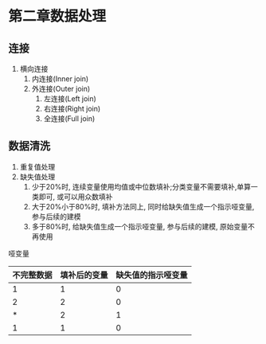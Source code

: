 # 第二章数据处理

## 连接
1. 横向连接
    1. 内连接(Inner join)
    2. 外连接(Outer join)
        1. 左连接(Left join)
        2. 右连接(Right join)
        3. 全连接(Full join)

## 数据清洗
1. 重复值处理
2. 缺失值处理
    1. 少于20%时, 连续变量使用均值或中位数填补;分类变量不需要填补,单算一类即可, 或可以用众数填补
    2. 大于20%小于80%时, 填补方法同上, 同时给缺失值生成一个指示哑变量, 参与后续的建模
    3. 多于80%时, 给缺失值生成一个指示哑变量, 参与后续的建模, 原始变量不再使用


哑变量

不完整数据|填补后的变量|缺失值的指示哑变量
--|--|--
1|1|0
2|2|0
*|2|1
1|1|0


